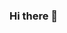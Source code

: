 ### Hi there 👋

<!--
**loverboyXD/loverboyXd** is a ✨ _special_ ✨ repository because its `README.md` (this file) appears on your GitHub profile.

Here are some ideas to get you started:

- 🔭 I’m currently working on python projects
- 🌱 I’m currently learning python+HTML


- 💬 Ask me about you can your queries
- 📫 How to reach me: TWITTER, TELEGRAM
- 😄 Pronouns: ...
- ⚡ Fun fact: ...
-->

